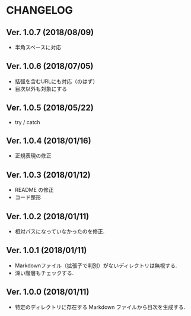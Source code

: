# CHANGELOG

## Ver. 1.0.7 (2018/08/09)

- 半角スペースに対応

## Ver. 1.0.6 (2018/07/05)

- 括弧を含むURLにも対応（のはず）
- 目次以外も対象にする

## Ver. 1.0.5 (2018/05/22)

- try / catch

## Ver. 1.0.4 (2018/01/16)

- 正規表現の修正

## Ver. 1.0.3 (2018/01/12)

- README の修正
- コード整形

## Ver. 1.0.2 (2018/01/11)

- 相対パスになっていなかったのを修正.

## Ver. 1.0.1 (2018/01/11)

- Markdownファイル（拡張子で判別）がないディレクトリは無視する.
- 深い階層もチェックする.

## Ver. 1.0.0 (2018/01/11)

- 特定のディレクトリに存在する Markdown ファイルから目次を生成する.
